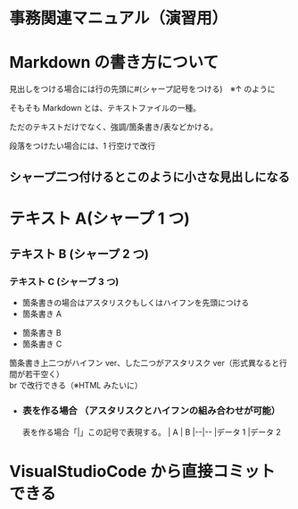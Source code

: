 # 事務関連マニュアル（演習用）

# Markdown の書き方について

見出しをつける場合には行の先頭に#(シャープ記号をつける)　※↑ のように

そもそも Markdown とは、テキストファイルの一種。

ただのテキストだけでなく、強調/箇条書き/表などかける。

段落をつけたい場合には、1 行空けで改行

## シャープ二つ付けるとこのように小さな見出しになる

# テキスト A(シャープ 1 つ)

## テキスト B (シャープ 2 つ)

### テキスト C (シャープ 3 つ)

- 箇条書きの場合はアスタリスクもしくはハイフンを先頭につける
- 箇条書き A

* 箇条書き B
* 箇条書き C

箇条書き上二つがハイフン ver、した二つがアスタリスク ver（形式異なると行間が若干空く）
<br> br で改行できる（※HTML みたいに）

- ### 表を作る場合 （アスタリスクとハイフンの組み合わせが可能）
  表を作る場合「|」この記号で表現する。
  | A | B
  |--|--
  |データ 1 |データ 2

# VisualStudioCode から直接コミットできる

